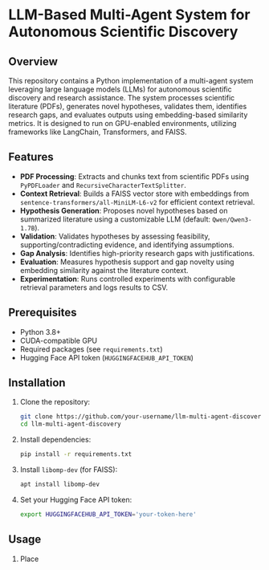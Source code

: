 # LLM-Based Multi-Agent System for Autonomous Scientific Discovery

## Overview
This repository contains a Python implementation of a multi-agent system leveraging large language models (LLMs) for autonomous scientific discovery and research assistance. The system processes scientific literature (PDFs), generates novel hypotheses, validates them, identifies research gaps, and evaluates outputs using embedding-based similarity metrics. It is designed to run on GPU-enabled environments, utilizing frameworks like LangChain, Transformers, and FAISS.

## Features
- **PDF Processing**: Extracts and chunks text from scientific PDFs using `PyPDFLoader` and `RecursiveCharacterTextSplitter`.
- **Context Retrieval**: Builds a FAISS vector store with embeddings from `sentence-transformers/all-MiniLM-L6-v2` for efficient context retrieval.
- **Hypothesis Generation**: Proposes novel hypotheses based on summarized literature using a customizable LLM (default: `Qwen/Qwen3-1.7B`).
- **Validation**: Validates hypotheses by assessing feasibility, supporting/contradicting evidence, and identifying assumptions.
- **Gap Analysis**: Identifies high-priority research gaps with justifications.
- **Evaluation**: Measures hypothesis support and gap novelty using embedding similarity against the literature context.
- **Experimentation**: Runs controlled experiments with configurable retrieval parameters and logs results to CSV.

## Prerequisites
- Python 3.8+
- CUDA-compatible GPU
- Required packages (see `requirements.txt`)
- Hugging Face API token (`HUGGINGFACEHUB_API_TOKEN`)

## Installation
1. Clone the repository:
   ```bash
   git clone https://github.com/your-username/llm-multi-agent-discovery.git
   cd llm-multi-agent-discovery
   ```
2. Install dependencies:
   ```bash
   pip install -r requirements.txt
   ```
3. Install `libomp-dev` (for FAISS):
   ```bash
   apt install libomp-dev
   ```
4. Set your Hugging Face API token:
   ```bash
   export HUGGINGFACEHUB_API_TOKEN='your-token-here'
   ```

## Usage
1. Place
